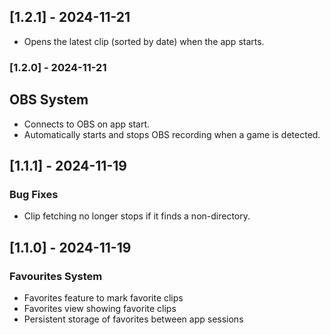 ## [1.2.1] - 2024-11-21

- Opens the latest clip (sorted by date) when the app starts.

### [1.2.0] - 2024-11-21

## OBS System

- Connects to OBS on app start.
- Automatically starts and stops OBS recording when a game is detected.

## [1.1.1] - 2024-11-19

### Bug Fixes

- Clip fetching no longer stops if it finds a non-directory.

## [1.1.0] - 2024-11-19

### Favourites System

- Favorites feature to mark favorite clips
- Favorites view showing favorite clips
- Persistent storage of favorites between app sessions
